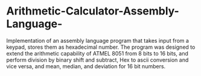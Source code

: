 # Arithmetic-Calculator-Assembly-Language-
Implementation of an assembly language program that takes input from a keypad, stores them as hexadecimal number. The program was designed to extend the arithmetic capability of ATMEL 8051 from 8 bits to 16 bits, and perform division by binary shift and subtract, Hex to ascii conversion and vice versa, and mean, median, and deviation for 16 bit numbers.
